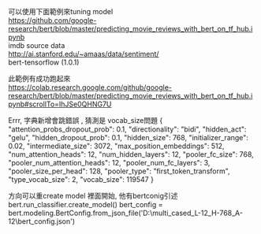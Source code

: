 可以使用下面範例來tuning model  
https://github.com/google-research/bert/blob/master/predicting_movie_reviews_with_bert_on_tf_hub.ipynb  
imdb source data  
http://ai.stanford.edu/~amaas/data/sentiment/  
bert-tensorflow (1.0.1)

此範例有成功跑起來  
https://colab.research.google.com/github/google-research/bert/blob/master/predicting_movie_reviews_with_bert_on_tf_hub.ipynb#scrollTo=IhJSe0QHNG7U  

Errr, 字典新增會跳錯誤 , 猜測是 vocab_size問題
{
  "attention_probs_dropout_prob": 0.1, 
  "directionality": "bidi", 
  "hidden_act": "gelu", 
  "hidden_dropout_prob": 0.1, 
  "hidden_size": 768, 
  "initializer_range": 0.02, 
  "intermediate_size": 3072, 
  "max_position_embeddings": 512, 
  "num_attention_heads": 12, 
  "num_hidden_layers": 12, 
  "pooler_fc_size": 768, 
  "pooler_num_attention_heads": 12, 
  "pooler_num_fc_layers": 3, 
  "pooler_size_per_head": 128, 
  "pooler_type": "first_token_transform", 
  "type_vocab_size": 2, 
  "vocab_size": 119547
}  

方向可以重create model 裡面開始, 他有bertconig引述
bert.run_classifier.create_model()
bert_config = bert.modeling.BertConfig.from_json_file('D:\\multi_cased_L-12_H-768_A-12\\bert_config.json')
